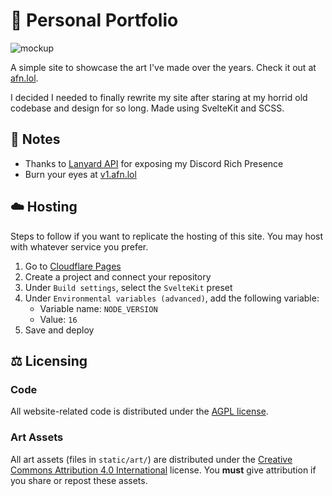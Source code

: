 # 🎨 Personal Portfolio
![mockup](https://user-images.githubusercontent.com/47723802/211228050-ae221714-5558-4e7f-b0e6-97e493991030.png)


A simple site to showcase the art I've made over the years. Check it out at [afn.lol](https://afn.lol/).

I decided I needed to finally rewrite my site after staring at my horrid old codebase and design for so long. Made using SvelteKit and SCSS.

## 📝 Notes
* Thanks to [Lanyard API](https://github.com/Phineas/lanyard) for exposing my Discord Rich Presence
* Burn your eyes at [v1.afn.lol](https://v1.afn.lol/) 

## ☁️ Hosting
Steps to follow if you want to replicate the hosting of this site. You may host with whatever service you prefer.

1. Go to [Cloudflare Pages](https://pages.dev/)
2. Create a project and connect your repository
3. Under `Build settings`, select the `SvelteKit` preset
4. Under `Environmental variables (advanced)`, add the following variable:
    - Variable name: `NODE_VERSION`
    - Value: `16`
5. Save and deploy

## ⚖️ Licensing
### Code
All website-related code is distributed under the [AGPL license](LICENSE).  

### Art Assets
All art assets (files in ``static/art/``) are distributed under the [Creative Commons Attribution 4.0 International](static/art/LICENSE-CC-BY) license. You **must** give attribution if you share or repost these assets.
